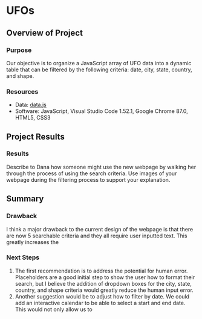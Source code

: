 # UFOs

## Overview of Project

### Purpose

Our objective is to organize a JavaScript array of UFO data into a dynamic table that can be filtered by the following criteria: date, city, state, country, and shape.

### Resources
- Data: [data.js](data.js)
- Software: JavaScript, Visual Studio Code 1.52.1, Google Chrome 87.0, HTML5, CSS3

## Project Results

### Results
Describe to Dana how someone might use the new webpage by walking her through the process of using the search criteria. Use images of your webpage during the filtering process to support your explanation.

## Summary

### Drawback

I think a major drawback to the current design of the webpage is that there are now 5 searchable criteria and they all require user inputted text. This greatly increases the  

### Next Steps

1. The first recommendation is to address the potential for human error. Placeholders are a good initial step to show the user how to format their search, but I believe the addition of dropdown boxes for the city, state, country, and shape criteria would greatly reduce the human input error. 
2. Another suggestion would be to adjust how to filter by date. We could add an interactive calendar to be able to select a start and end date. This would not only allow us to 
